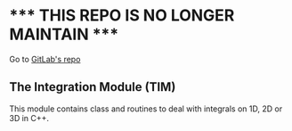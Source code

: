 # *** THIS REPO IS NO LONGER MAINTAIN ***
Go to [GitLab's repo](https://gitlab.com/thibaultcimic/LeetCode)

## The Integration Module (TIM)
This module contains class and routines to deal with integrals on 1D, 2D or 3D in C++.
